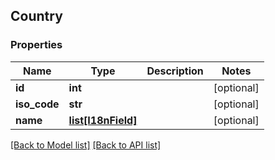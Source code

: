 ## Country

### Properties
Name | Type | Description | Notes
------------ | ------------- | ------------- | -------------
**id** | **int** |  | [optional] 
**iso_code** | **str** |  | [optional] 
**name** | [**list[I18nField]**](#I18nField) |  | [optional] 

[[Back to Model list]](#documentation-for-models) [[Back to API list]](#documentation-for-api-endpoints)


